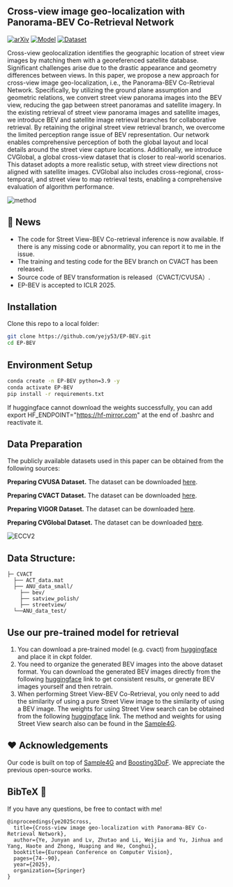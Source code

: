 
## Cross-view image geo-localization with Panorama-BEV Co-Retrieval Network

[![arXiv](https://img.shields.io/badge/arXiv-2501.16764-b31b1b.svg?logo=arXiv)](https://arxiv.org/abs/2501.16764)
[![Model](https://img.shields.io/badge/HF-Model-yellow)](https://huggingface.co/Yejy53/EB-BEV-CVACT)
[![Dataset](https://img.shields.io/badge/HF-Model-yellow)](https://huggingface.co/datasets/Yejy53/CVGlobal)


Cross-view geolocalization identifies the geographic location of street view images by matching them with a georeferenced satellite database. Significant challenges arise due to the drastic appearance and geometry differences between views. In this paper, we propose a new approach for cross-view image geo-localization, i.e.,  the Panorama-BEV Co-Retrieval Network. Specifically, by utilizing the ground plane assumption and geometric relations, we convert street view panorama images into the BEV view, reducing the gap between street panoramas and satellite imagery. In the existing retrieval of street view panorama images and satellite images, we introduce BEV and satellite image retrieval branches for collaborative retrieval. By retaining the original street view retrieval branch, we overcome the limited perception range issue of BEV representation. Our network enables comprehensive perception of both the global layout and local details around the street view capture locations. Additionally, we introduce CVGlobal, a global cross-view dataset that is closer to real-world scenarios. This dataset adopts a more realistic setup, with street view directions not aligned with satellite images. CVGlobal also includes cross-regional, cross-temporal, and street view to map retrieval tests, enabling a comprehensive evaluation of algorithm performance.

![method](method.png)

## 📢 News
- The code for Street View-BEV Co-retrieval inference is now available. If there is any missing code or abnormality, you can report it to me in the issue.
- The training and testing code for the BEV branch on CVACT has been released.
- Source code of BEV transformation is released（CVACT/CVUSA）.
- EP-BEV is accepted to ICLR 2025.

## Installation
Clone this repo to a local folder:
```bash
git clone https://github.com/yejy53/EP-BEV.git
cd EP-BEV
```

## Environment Setup

```bash
conda create -n EP-BEV python=3.9 -y
conda activate EP-BEV
pip install -r requirements.txt
```

If huggingface cannot download the weights successfully, you can add export HF_ENDPOINT="https://hf-mirror.com" at the end of .bashrc and reactivate it.


## Data Preparation
The publicly available datasets used in this paper can be obtained from the following sources: 

**Preparing CVUSA Dataset.**  The dataset can be downloaded [here](https://mvrl.cse.wustl.edu/datasets/cvusa). 

**Preparing CVACT Dataset.**  The dataset can be downloaded [here](https://github.com/Liumouliu/OriCNN). 

**Preparing VIGOR Dataset.**  The dataset can be downloaded [here](https://github.com/Jeff-Zilence/VIGOR/tree/main). 

**Preparing CVGlobal Dataset.**  The dataset can be downloaded [here](https://huggingface.co/datasets/Yejy53/CVGlobal). 

![ECCV2](https://github.com/user-attachments/assets/02252a74-a116-4829-80af-96f2426a326a)

## Data Structure:

```
├─ CVACT
  ├── ACT_data.mat
  ├── ANU_data_small/
    ├── bev/
    ├── satview_polish/ 
    ├── streetview/	
  └──ANU_data_test/

```

## Use our pre-trained model for retrieval 
1. You can download a pre-trained model (e.g. cvact) from [huggingface](https://huggingface.co/Yejy53/EB-BEV-CVACT/tree/main) and place it in ckpt folder.
2. You need to organize the generated BEV images into the above dataset format. You can download the generated BEV images directly from the following [huggingface](https://huggingface.co/datasets/Yejy53/CVACT-BEV) link to get consistent results, or generate BEV images yourself and then retrain.
3. When performing Street View-BEV Co-Retrieval, you only need to add the similarity of using a pure Street View image to the similarity of using a BEV image. The weights for using Street View search can be obtained from the following [huggingface](https://huggingface.co/Yejy53/CVACT-Street/tree/main) link. The method and weights for using Street View search also can be found in the [Sample4G](https://github.com/Skyy93/Sample4Geo).

## ❤️ Acknowledgements

Our code is built on top of [Sample4G](https://github.com/Skyy93/Sample4Geo) and [Boosting3DoF](https://github.com/YujiaoShi/Boosting3DoFAccuracy). We appreciate the previous open-source works.

## BibTeX 🙏

If you have any questions, be free to contact with me! 
```
@inproceedings{ye2025cross,
  title={Cross-view image geo-localization with Panorama-BEV Co-Retrieval Network},
  author={Ye, Junyan and Lv, Zhutao and Li, Weijia and Yu, Jinhua and Yang, Haote and Zhong, Huaping and He, Conghui},
  booktitle={European Conference on Computer Vision},
  pages={74--90},
  year={2025},
  organization={Springer}
}
```
